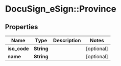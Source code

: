 # DocuSign_eSign::Province

## Properties
Name | Type | Description | Notes
------------ | ------------- | ------------- | -------------
**iso_code** | **String** |  | [optional] 
**name** | **String** |  | [optional] 



